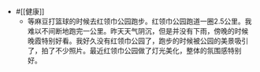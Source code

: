 - #[[健康]]
    - 等麻豆打篮球的时候去红领巾公园跑步。红领巾公园跑道一圈2.5公里。我难以不间断地跑完一公里。昨天天气阴沉，但是并没有下雨，傍晚的时候晚霞特别好看。我好久没有红领巾公园了，跑步的时候被公园的美景吸引了，拍了不少照片。最近红领巾公园做了灯光美化，整体的氛围感特别好。

